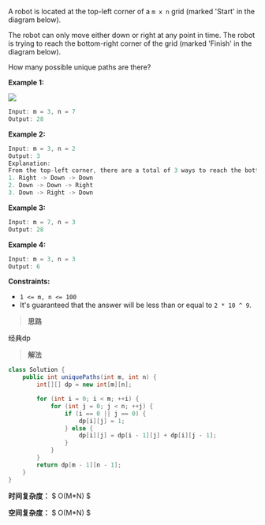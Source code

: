 A robot is located at the top-left corner of a `m x n` grid (marked 'Start' in the diagram below).

The robot can only move either down or right at any point in time. The robot is trying to reach the bottom-right corner of the grid (marked 'Finish' in the diagram below).

How many possible unique paths are there?

**Example 1:**

![](https://typora-us.oss-us-west-1.aliyuncs.com/robot_maze.png)

```java
Input: m = 3, n = 7
Output: 28
```

**Example 2:**

```java
Input: m = 3, n = 2
Output: 3
Explanation:
From the top-left corner, there are a total of 3 ways to reach the bottom-right corner:
1. Right -> Down -> Down
2. Down -> Down -> Right
3. Down -> Right -> Down
```

**Example 3:**

```java
Input: m = 7, n = 3
Output: 28
```

**Example 4:**

```java
Input: m = 3, n = 3
Output: 6
```

**Constraints:**

- `1 <= m, n <= 100`
- It's guaranteed that the answer will be less than or equal to `2 * 10 ^ 9`.

> **思路**

经典dp



> **解法**

```java
class Solution {
    public int uniquePaths(int m, int n) {
        int[][] dp = new int[m][n];

        for (int i = 0; i < m; ++i) {
            for (int j = 0; j < n; ++j) {
                if (i == 0 || j == 0) {
                    dp[i][j] = 1;
                } else {
                    dp[i][j] = dp[i - 1][j] + dp[i][j - 1];
                }
            }
        }
        return dp[m - 1][n - 1];
    }
}
```

**时间复杂度：** $ O(M*N) $

**空间复杂度：** $ O(M*N) $
